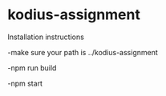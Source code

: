 # kodius-assignment
Installation instructions

  -make sure your path is   ../kodius-assignment

  -npm run build
  
  -npm start
  
